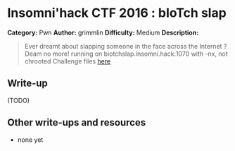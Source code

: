 # Insomni'hack CTF 2016 : bIoTch slap

**Category:** Pwn
**Author:** grimmlin
**Difficulty:** Medium
**Description:**

> Ever dreamt about slapping someone in the face across the Internet ?
> Deam no more! 
> running on biotchslap.insomni.hack:1070 with -nx, not chrooted
> Challenge files [here](./biotchslap_0a6e6e44b0123f4c8c232215f3675e57.tgz)

## Write-up

(TODO)

## Other write-ups and resources

* none yet
